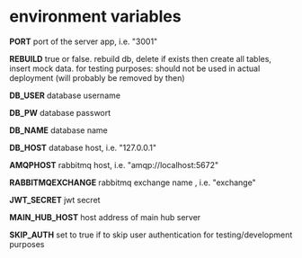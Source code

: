 # environment variables  

__PORT__ port of the server app, i.e. "3001"  

__REBUILD__ true or false. rebuild db, delete if exists then create all tables, insert mock data. for testing purposes: should not be used in actual deployment (will probably be removed by then)

__DB_USER__ database username  

__DB_PW__ database passwort  

__DB_NAME__ database name  

__DB_HOST__ database host, i.e. "127.0.0.1"  

__AMQPHOST__ rabbitmq host, i.e. "amqp://localhost:5672"  

__RABBITMQEXCHANGE__ rabbitmq exchange name , i.e. "exchange"  

__JWT_SECRET__ jwt secret  

__MAIN_HUB_HOST__ host address of main hub server  

__SKIP_AUTH__ set to true if to skip user authentication for testing/development purposes 